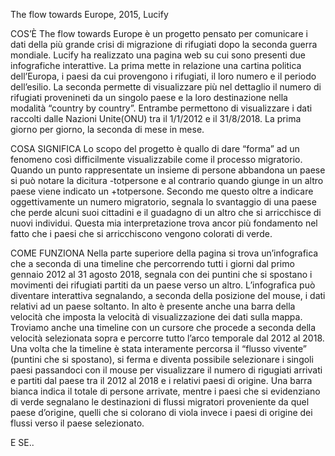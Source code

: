 The flow towards Europe, 2015, Lucify

COS’È
The flow towards Europe è un progetto pensato per comunicare i dati della più grande crisi di migrazione di rifugiati dopo la seconda guerra mondiale. Lucify ha realizzato una pagina web su cui sono presenti due infografiche interattive. La prima mette in relazione una cartina politica dell’Europa, i paesi da cui provengono i rifugiati, il loro numero e il periodo dell’esilio. La seconda permette di visualizzare più nel dettaglio il numero di rifugiati provenineti da un singolo paese e la loro destinazione nella modalità “country by country”.
Entrambe permettono di visualizzare i dati raccolti dalle Nazioni Unite(ONU) tra il 1/1/2012 e il 31/8/2018. La prima giorno per giorno, la seconda di mese in mese.

COSA SIGNIFICA
Lo scopo del progetto è quallo di dare “forma” ad un fenomeno così difficilmente visualizzabile come il processo migratorio. Quando un punto rappresentate un insieme di persone abbandona un paese si può notare la dicitura -totpersone e al contrario quando giunge in un altro paese viene indicato un +totpersone. Secondo me questo oltre a indicare oggettivamente un numero migratorio, segnala lo svantaggio di una paese che perde alcuni suoi cittadini e il guadagno di un altro che si arricchisce di nuovi individui. Questa mia interpretazione trova ancor più fondamento nel fatto che i paesi che si arricchiscono vengono colorati di verde.

COME FUNZIONA
Nella parte superiore della pagina si trova un’infografica che a seconda di una timeline che percorrendo tutti i giorni dal primo gennaio 2012 al 31 agosto 2018, segnala con dei puntini che si spostano i movimenti dei rifugiati partiti da un paese verso un altro. L’infografica può diventare interattiva segnalando, a seconda della posizione del mouse, i dati relativi ad un paese soltanto. In alto è presente anche una barra della velocità che imposta la velocità di visualizzazione dei dati sulla mappa. Troviamo anche una timeline con un cursore che procede a seconda della velocità selezionata sopra e percorre tutto l’arco temporale dal 2012 al 2018.  Una volta che la timeline è stata interamente percorsa il “flusso vivente” (puntini che si spostano), si ferma e diventa possibile selezionare i singoli paesi passandoci con il mouse per visualizzare il numero di rigugiati arrivati e partiti dal paese tra il 2012 al 2018 e i relativi paesi di origine. Una barra bianca indica il totale di persone arrivate, mentre i paesi che si evidenziano di verde segnalano le destinazioni di flussi migratori proveniente da quel paese d’origine, quelli che si colorano di viola invece i paesi di origine dei flussi verso il paese selezionato. 

E SE..
